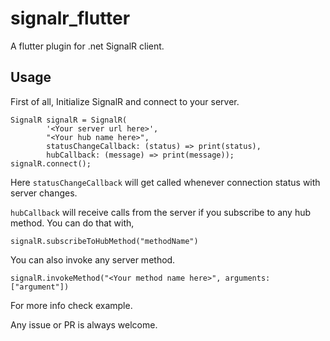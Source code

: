 # signalr_flutter

A flutter plugin for .net SignalR client.

## Usage

First of all, Initialize SignalR and connect to your server.

```
SignalR signalR = SignalR(
        '<Your server url here>',
        "<Your hub name here>",
        statusChangeCallback: (status) => print(status),
        hubCallback: (message) => print(message));
signalR.connect();
```

Here `statusChangeCallback` will get called whenever connection status with server changes.

`hubCallback` will receive calls from the server if you subscribe to any hub method. You can do that with,

`signalR.subscribeToHubMethod("methodName")`

You can also invoke any server method.

`signalR.invokeMethod("<Your method name here>", arguments: ["argument"])`

For more info check example.

Any issue or PR is always welcome.